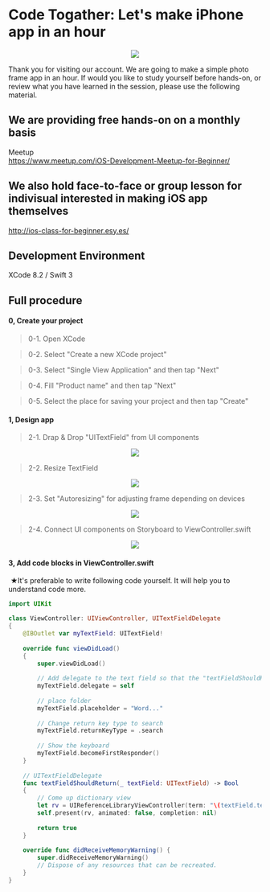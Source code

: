 # Code Togather: Let's make iPhone app in an hour

  <div style="text-align:center"><img src ="https://github.com/iosClassForBeginner/dictionaryApp-en/blob/master/Resourses/sample.gif" /></div>
  
  Thank you for visiting our account. We are going to make a simple photo frame app in an hour. If would you like to study yourself before hands-on, or review what you have learned in the session, please use the following material.
  
## We are providing free hands-on on a monthly basis
  Meetup  
  https://www.meetup.com/iOS-Development-Meetup-for-Beginner/
  
## We also hold face-to-face or group lesson for indivisual interested in making iOS app themselves
  http://ios-class-for-beginner.esy.es/

## Development Environment
  XCode 8.2 / Swift 3

## Full procedure

#### 0, Create your project

> 0-1. Open XCode  
  
> 0-2. Select "Create a new XCode project"
  
> 0-3. Select "Single View Application" and then tap "Next"
  
> 0-4. Fill "Product name" and then tap "Next"
  
> 0-5. Select the place for saving your project and then tap "Create"

#### 1, Design app
> 2-1. Drap & Drop "UITextField" from UI components
  <div style="text-align:center"><img src ="https://github.com/iosClassForBeginner/dictionaryApp-en/blob/master/Resourses/0.gif" /></div>

> 2-2. Resize TextField
  <div style="text-align:center"><img src ="https://github.com/iosClassForBeginner/dictionaryApp-en/blob/master/Resourses/1.gif" /></div>

> 2-3. Set "Autoresizing" for adjusting frame depending on devices
  <div style="text-align:center"><img src ="https://github.com/iosClassForBeginner/dictionaryApp-en/blob/master/Resourses/2.gif" /></div>

> 2-4. Connect UI components on Storyboard to ViewController.swift
  <div style="text-align:center"><img src ="https://github.com/iosClassForBeginner/dictionaryApp-en/blob/master/Resourses/3.gif" /></div>

#### 3, Add code blocks in ViewController.swift
  ★It's preferable to write following code yourself. It will help you to understand code more.
  
```Swift  
import UIKit

class ViewController: UIViewController, UITextFieldDelegate
{
    @IBOutlet var myTextField: UITextField!
    
    override func viewDidLoad()
    {
        super.viewDidLoad()
    
        // Add delegate to the text field so that the "textFieldShouldReturn" method will be triggered
        myTextField.delegate = self
        
        // place folder
        myTextField.placeholder = "Word..."
        
        // Change return key type to search
        myTextField.returnKeyType = .search
        
        // Show the keyboard
        myTextField.becomeFirstResponder()
    }
    
    // UITextFieldDelegate
    func textFieldShouldReturn(_ textField: UITextField) -> Bool
    {
        // Come up dictionary view
        let rv = UIReferenceLibraryViewController(term: "\(textField.text ?? "")")
        self.present(rv, animated: false, completion: nil)
        
        return true
    }
    
    override func didReceiveMemoryWarning() {
        super.didReceiveMemoryWarning()
        // Dispose of any resources that can be recreated.
    }
}
```
